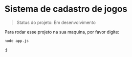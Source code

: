 # Sistema de cadastro de jogos
> Status do projeto: Em desenvolvimento

Para rodar esse projeto na sua maquina, por favor digite:

```
node app.js
```
:)
